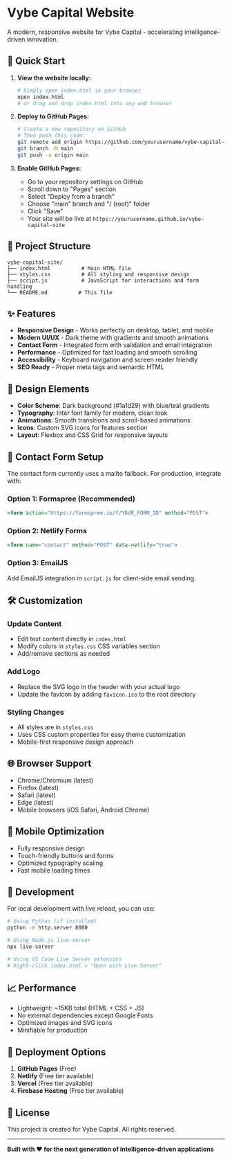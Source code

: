 # Vybe Capital Website

A modern, responsive website for Vybe Capital - accelerating intelligence-driven innovation.

## 🚀 Quick Start

1. **View the website locally:**
   ```bash
   # Simply open index.html in your browser
   open index.html
   # or drag and drop index.html into any web browser
   ```

2. **Deploy to GitHub Pages:**
   ```bash
   # Create a new repository on GitHub
   # Then push this code:
   git remote add origin https://github.com/yourusername/vybe-capital-site.git
   git branch -M main
   git push -u origin main
   ```

3. **Enable GitHub Pages:**
   - Go to your repository settings on GitHub
   - Scroll down to "Pages" section
   - Select "Deploy from a branch"
   - Choose "main" branch and "/ (root)" folder
   - Click "Save"
   - Your site will be live at `https://yourusername.github.io/vybe-capital-site`

## 📁 Project Structure

```
vybe-capital-site/
├── index.html          # Main HTML file
├── styles.css          # All styling and responsive design
├── script.js           # JavaScript for interactions and form handling
└── README.md          # This file
```

## ✨ Features

- **Responsive Design** - Works perfectly on desktop, tablet, and mobile
- **Modern UI/UX** - Dark theme with gradients and smooth animations
- **Contact Form** - Integrated form with validation and email integration
- **Performance** - Optimized for fast loading and smooth scrolling
- **Accessibility** - Keyboard navigation and screen reader friendly
- **SEO Ready** - Proper meta tags and semantic HTML

## 🎨 Design Elements

- **Color Scheme**: Dark background (#1a1d29) with blue/teal gradients
- **Typography**: Inter font family for modern, clean look
- **Animations**: Smooth transitions and scroll-based animations
- **Icons**: Custom SVG icons for features section
- **Layout**: Flexbox and CSS Grid for responsive layouts

## 📧 Contact Form Setup

The contact form currently uses a mailto fallback. For production, integrate with:

### Option 1: Formspree (Recommended)
```html
<form action="https://formspree.io/f/YOUR_FORM_ID" method="POST">
```

### Option 2: Netlify Forms
```html
<form name="contact" method="POST" data-netlify="true">
```

### Option 3: EmailJS
Add EmailJS integration in `script.js` for client-side email sending.

## 🛠️ Customization

### Update Content
- Edit text content directly in `index.html`
- Modify colors in `styles.css` CSS variables section
- Add/remove sections as needed

### Add Logo
- Replace the SVG logo in the header with your actual logo
- Update the favicon by adding `favicon.ico` to the root directory

### Styling Changes
- All styles are in `styles.css`
- Uses CSS custom properties for easy theme customization
- Mobile-first responsive design approach

## 🌐 Browser Support

- Chrome/Chromium (latest)
- Firefox (latest)
- Safari (latest)
- Edge (latest)
- Mobile browsers (iOS Safari, Android Chrome)

## 📱 Mobile Optimization

- Fully responsive design
- Touch-friendly buttons and forms
- Optimized typography scaling
- Fast mobile loading times

## 🔧 Development

For local development with live reload, you can use:

```bash
# Using Python (if installed)
python -m http.server 8000

# Using Node.js live-server
npx live-server

# Using VS Code Live Server extension
# Right-click index.html > "Open with Live Server"
```

## 📈 Performance

- Lightweight: ~15KB total (HTML + CSS + JS)
- No external dependencies except Google Fonts
- Optimized images and SVG icons
- Minifiable for production

## 🚀 Deployment Options

1. **GitHub Pages** (Free)
2. **Netlify** (Free tier available)
3. **Vercel** (Free tier available)
4. **Firebase Hosting** (Free tier available)

## 📄 License

This project is created for Vybe Capital. All rights reserved.

---

**Built with ❤️ for the next generation of intelligence-driven applications**